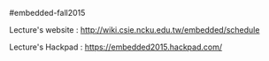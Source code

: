 #embedded-fall2015

Lecture's website : http://wiki.csie.ncku.edu.tw/embedded/schedule

Lecture's Hackpad : https://embedded2015.hackpad.com/
